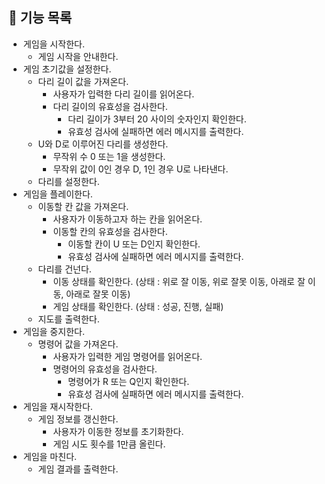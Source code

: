 ## 🎯 기능 목록

* 게임을 시작한다.
  * 게임 시작을 안내한다.
* 게임 초기값을 설정한다.
  * 다리 길이 값을 가져온다.
    * 사용자가 입력한 다리 길이를 읽어온다.
    * 다리 길이의 유효성을 검사한다.
      * 다리 길이가 3부터 20 사이의 숫자인지 확인한다.
      * 유효성 검사에 실패하면 에러 메시지를 출력한다.
  * U와 D로 이루어진 다리를 생성한다.
    * 무작위 수 0 또는 1을 생성한다.
    * 무작위 값이 0인 경우 D, 1인 경우 U로 나타낸다.
  * 다리를 설정한다.
* 게임을 플레이한다.
  * 이동할 칸 값을 가져온다.
    * 사용자가 이동하고자 하는 칸을 읽어온다.
    * 이동할 칸의 유효성을 검사한다.
      * 이동할 칸이 U 또는 D인지 확인한다.
      * 유효성 검사에 실패하면 에러 메시지를 출력한다.
  * 다리를 건넌다.
    * 이동 상태를 확인한다. (상태 : 위로 잘 이동, 위로 잘못 이동, 아래로 잘 이동, 아래로 잘못 이동)
    * 게임 상태를 확인한다. (상태 : 성공, 진행, 실패)
  * 지도를 출력한다.
* 게임을 중지한다.
  * 명령어 값을 가져온다.
    * 사용자가 입력한 게임 명령어를 읽어온다.
    * 명령어의 유효성을 검사한다.
      * 명령어가 R 또는 Q인지 확인한다.
      * 유효성 검사에 실패하면 에러 메시지를 출력한다.
* 게임을 재시작한다.
  * 게임 정보를 갱신한다.
    * 사용자가 이동한 정보를 초기화한다.
    * 게임 시도 횟수를 1만큼 올린다.
* 게임을 마친다.
  * 게임 결과를 출력한다.
